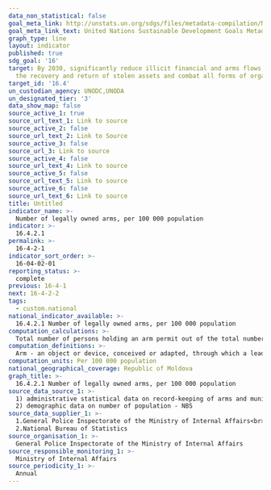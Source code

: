 ```yaml
---
data_non_statistical: false
goal_meta_link: http://unstats.un.org/sdgs/files/metadata-compilation/Metadata-Goal-16.pdf
goal_meta_link_text: United Nations Sustainable Development Goals Metadata (pdf 1361kB)
graph_type: line
layout: indicator
published: true
sdg_goal: '16'
target: By 2030, significantly reduce illicit financial and arms flows, strengthen
  the recovery and return of stolen assets and combat all forms of organized crime
target_id: '16.4'
un_custodian_agency: UNODC,UNODA
un_designated_tier: '3'
data_show_map: false
source_active_1: true
source_url_text_1: Link to source
source_active_2: false
source_url_text_2: Link to Source
source_active_3: false
source_url_3: Link to source
source_active_4: false
source_url_text_4: Link to source
source_active_5: false
source_url_text_5: Link to source
source_active_6: false
source_url_text_6: Link to source
title: Untitled
indicator_name: >-
  Number of legally owned arms, per 100 000 population
indicator: >-
  16.4.2.1
permalink: >-
  16-4-2-1
indicator_sort_order: >-
  16-04-02-01
reporting_status: >-
  complete
previous: 16-4-1
next: 16-4-2-2
tags:
  - custom.national
national_indicator_available: >-
  16.4.2.1 Number of legally owned arms, per 100 000 population
computation_calculations: >-
  Total number of persons holding an arm permit out of the total number of population *100000.
computation_definitions: >-
  Arm - an object or device, conceived or adapted, through which a lead, a bullet or another projectile or hazardous gas, liquid or other type of substance may be discharged with the help of explosive, gas or atmosphere pressure or through some other triggering agents, to the extent in which it is found under the categories provided in Annex No. 1 of the Law No.130 of  08.06.2012 on the Regime of Arms and Munitions with Civil Destination. Arm permit  – a legally issued document by the competent authority, through which the individual or legal entity proves the right of holding and/or, as the case may be, and using lethal arms or non-lethal arms, whose type, brand, model, calibre and series number are written in this document. The Ministry of Internal Affairs is the competent authority which authorises, keeps the records, controls, and supervises the holding, carrying and use of arms and munitions, as well as the operations carried out with the respective arms and munitions, being the only competent authority which represents the Republic of Moldova in transfers and notifications on arms and munitions.
computation_units: Per 100 000 population
national_geographical_coverage: Republic of Moldova
graph_title: >-
  16.4.2.1 Number of legally owned arms, per 100 000 population
source_data_source_1: >-
  1) administrative statistical data on record-keeping of arms and munitions with civil destination - MIA<br> 
  2) demographic data on number of population - NBS
source_data_supplier_1: >-
  1.General Police Inspectorate of the Ministry of Internal Affairs<br> 
  2.National Bureau of Statistics
source_organisation_1: >-
  General Police Inspectorate of the Ministry of Internal Affairs
source_responsible_monitoring_1: >-
  Ministry of Internal Affairs
source_periodicity_1: >-
  Annual
---
```

